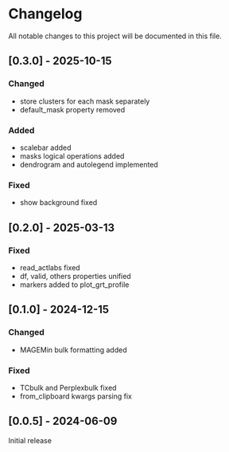 # Changelog

All notable changes to this project will be documented in this file.

## [0.3.0] - 2025-10-15
### Changed
- store clusters for each mask separately
- default_mask property removed
### Added
- scalebar added
- masks logical operations added
- dendrogram and autolegend implemented
### Fixed
- show background fixed

## [0.2.0] - 2025-03-13
### Fixed
- read_actlabs fixed
- df, valid, others properties unified
- markers added to plot_grt_profile

## [0.1.0] - 2024-12-15
### Changed
- MAGEMin bulk formatting added

### Fixed
- TCbulk and Perplexbulk fixed
- from_clipboard kwargs parsing fix


## [0.0.5] - 2024-06-09
Initial release
